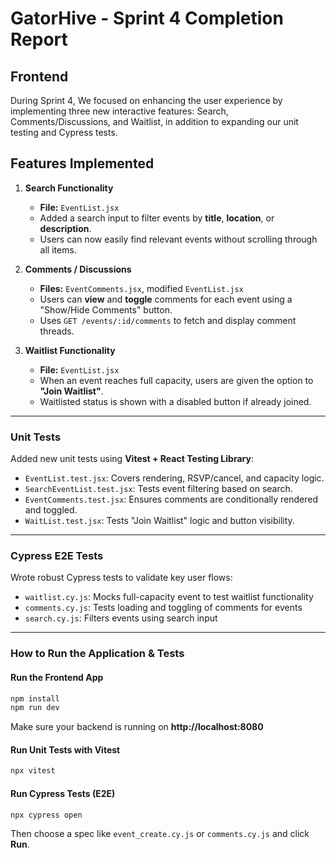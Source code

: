 # GatorHive - Sprint 4 Completion Report

## Frontend 

During Sprint 4, We focused on enhancing the user experience by implementing three new interactive features: Search, Comments/Discussions, and Waitlist, in addition to expanding our unit testing and Cypress tests.

## Features Implemented

1. **Search Functionality**
   - **File:** `EventList.jsx`
   - Added a search input to filter events by **title**, **location**, or **description**.
   - Users can now easily find relevant events without scrolling through all items.

2. **Comments / Discussions**
   - **Files:** `EventComments.jsx`, modified `EventList.jsx`
   - Users can **view** and **toggle** comments for each event using a "Show/Hide Comments" button.
   - Uses `GET /events/:id/comments` to fetch and display comment threads.

3. **Waitlist Functionality**
   - **File:** `EventList.jsx`
   - When an event reaches full capacity, users are given the option to **"Join Waitlist"**.
   - Waitlisted status is shown with a disabled button if already joined.

---

### Unit Tests

Added new unit tests using **Vitest + React Testing Library**:

- `EventList.test.jsx`: Covers rendering, RSVP/cancel, and capacity logic.
- `SearchEventList.test.jsx`: Tests event filtering based on search.
- `EventComments.test.jsx`: Ensures comments are conditionally rendered and toggled.
- `WaitList.test.jsx`: Tests "Join Waitlist" logic and button visibility.

---

### Cypress E2E Tests

Wrote robust Cypress tests to validate key user flows:

- `waitlist.cy.js`: Mocks full-capacity event to test waitlist functionality
- `comments.cy.js`: Tests loading and toggling of comments for events
- `search.cy.js`: Filters events using search input

---


### How to Run the Application & Tests

#### Run the Frontend App
```bash
npm install
npm run dev
```
Make sure your backend is running on **http://localhost:8080**

#### Run Unit Tests with Vitest
```bash
npx vitest
```

#### Run Cypress Tests (E2E)
```bash
npx cypress open
```

Then choose a spec like `event_create.cy.js` or `comments.cy.js` and click **Run**.



